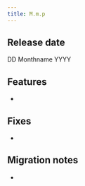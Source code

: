 ```yaml
---
title: M.m.p
---
```


## Release date

DD Monthname YYYY

## Features

*

## Fixes

* 

## Migration notes

*

